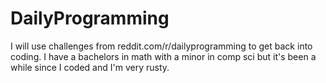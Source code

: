 # DailyProgramming
I will use challenges from reddit.com/r/dailyprogramming to get back into coding. I have a bachelors in math with a minor in comp sci but it's been a while since I coded and I'm very rusty.
